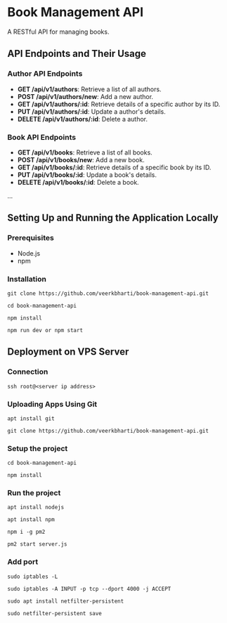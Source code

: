 # Book Management API

A RESTful API for managing books.

## API Endpoints and Their Usage

### Author API Endpoints
- **GET /api/v1/authors**: Retrieve a list of all authors.
- **POST /api/v1/authors/new**: Add a new author.
- **GET /api/v1/authors/:id**: Retrieve details of a specific author by its ID.
- **PUT /api/v1/authors/:id**: Update a author's details.
- **DELETE /api/v1/authors/:id**: Delete a author.

### Book API Endpoints
- **GET /api/v1/books**: Retrieve a list of all books.
- **POST /api/v1/books/new**: Add a new book.
- **GET /api/v1/books/:id**: Retrieve details of a specific book by its ID.
- **PUT /api/v1/books/:id**: Update a book's details.
- **DELETE /api/v1/books/:id**: Delete a book.

...

## Setting Up and Running the Application Locally

### Prerequisites

- Node.js
- npm

### Installation

``````
git clone https://github.com/veerkbharti/book-management-api.git
``````
``````
cd book-management-api
``````
``````
npm install
``````
``````
npm run dev or npm start
``````

## Deployment on VPS Server

### Connection
``````
ssh root@<server ip address>
``````

### Uploading Apps Using Git
``````
apt install git
``````
``````
git clone https://github.com/veerkbharti/book-management-api.git
``````

### Setup the project
``````
cd book-management-api
``````
``````
npm install
``````
### Run the project
``````
apt install nodejs
``````
``````
apt install npm
``````
``````
npm i -g pm2
``````
``````
pm2 start server.js
``````
### Add port
``````
sudo iptables -L
``````
``````
sudo iptables -A INPUT -p tcp --dport 4000 -j ACCEPT
``````
``````
sudo apt install netfilter-persistent
``````
``````
sudo netfilter-persistent save
``````